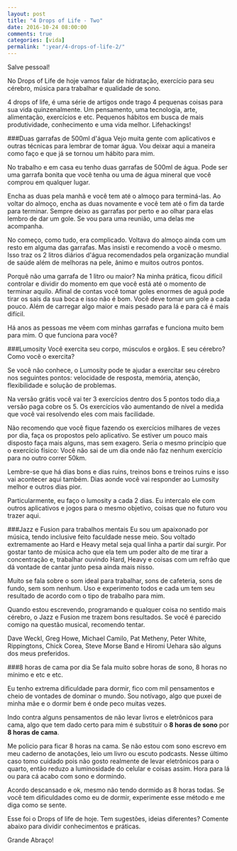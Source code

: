 ```yaml
---
layout: post
title: "4 Drops of Life - Two"
date: 2016-10-24 08:00:00
comments: true
categories: [vida]
permalink: ":year/4-drops-of-life-2/"
---
```

Salve pessoal! 

No Drops of Life de hoje vamos falar de hidratação, exercício para seu cérebro, música para trabalhar e qualidade de sono.

4 drops of life, é uma série de artigos onde trago 4 pequenas coisas para sua vida quinzenalmente. Um pensamento, uma tecnologia, arte, alimentação, exercícios e etc. Pequenos hábitos em busca de mais produtividade, conhecimento e uma vida melhor. Lifehackings!

###Duas garrafas de 500ml d'água
Vejo muita gente com aplicativos e outras técnicas para lembrar de tomar água. Vou deixar aqui a maneira como faço e que já se tornou um hábito para mim.

No trabalho e em casa eu tenho duas garrafas de 500ml de água. Pode ser uma garrafa bonita que você tenha ou uma de água mineral que você comprou em qualquer lugar. 
<!--more-->
Encha as duas pela manhã e você tem até o almoço para terminá-las. 
Ao voltar do almoço, encha as duas novamente e você tem até o fim da tarde para terminar. Sempre deixo as garrafas por perto e ao olhar para elas lembro de dar um gole. Se vou para uma reunião, uma delas me acompanha.

No começo, como tudo, era complicado. Voltava do almoço ainda com um resto em alguma das garrafas. Mas insisti e recomendo a você o mesmo. Isso traz os 2 litros diários d'água recomendados pela organização mundial de saúde além de melhoras na pele, ânimo e muitos outros pontos.

Porquê não uma garrafa de 1 litro ou maior? Na minha prática, ficou difícil controlar e dividir do momento em que você está até o momento de terminar aquilo. Afinal de contas você tomar goles enormes de aguá pode tirar os sais da sua boca e isso não é bom. Você deve tomar um gole a cada pouco. Além de carregar algo maior e mais pesado para lá e para cá é mais difícil.

Há anos as pessoas me vêem com minhas garrafas e funciona muito bem para mim. O que funciona para você?


###Lumosity
Você exercita seu corpo, músculos e orgãos. E seu cérebro? Como você o exercita?

Se você não conhece, o Lumosity pode te ajudar a exercitar seu cérebro nos seguintes pontos: velocidade de resposta, memória, atenção, flexibilidade e solução de problemas.

Na versão grátis você vai ter 3 exercícios dentro dos 5 pontos todo dia,a versão paga cobre os 5. Os exercícios vão aumentando de nível a medida que você vai resolvendo eles com mais facilidade.

Não recomendo que você fique fazendo os exercícios milhares de vezes por dia, faça os propostos pelo aplicativo. Se estiver um pouco mais disposto faça mais alguns, mas sem exagero. Seria o mesmo princípio que o exercício físico: Você não sai de um dia onde não faz nenhum exercício para no outro correr 50km.

Lembre-se que há dias bons e dias ruins, treinos bons e treinos ruins e isso vai acontecer aqui também. Dias aonde você vai responder ao Lumosity melhor e outros dias pior.

Particularmente, eu faço o lumosity a cada 2 dias. Eu intercalo ele com outros aplicativos e jogos para o mesmo objetivo, coisas que no futuro vou trazer aqui.


###Jazz e Fusion para trabalhos mentais
Eu sou um apaixonado por música, tendo inclusive feito faculdade nesse meio. Sou voltado extremamente ao Hard e Heavy metal seja qual linha a partir daí surgir. Por gostar tanto de música acho que ela tem um poder alto de me tirar a concentração e, trabalhar ouvindo Hard, Heavy e coisas com um refrão que dá vontade de cantar junto pesa ainda mais nisso.

Muito se fala sobre o som ideal para trabalhar, sons de cafeteria, sons de fundo, sem som nenhum. Uso e experimento todos e cada um tem seu resultado de acordo com o tipo de trabalho para mim.

Quando estou escrevendo, programando e qualquer coisa no sentido mais cérebro, o Jazz e Fusion me trazem bons resultados. Se você é parecido comigo na questão musical, recomendo tentar.

Dave Weckl, Greg Howe, Michael Camilo, Pat Metheny, Peter White, Rippingtons, Chick Corea, Steve Morse Band e Hiromi Uehara são alguns dos meus preferidos.


###8 horas de cama por dia
Se fala muito sobre horas de sono, 8 horas no mínimo e etc e etc.

Eu tenho extrema dificuldade para dormir, fico com mil pensamentos e cheio de vontades de dominar o mundo. Sou notívago, algo que puxei de minha mãe e o dormir bem é onde peco muitas vezes.

Indo contra alguns pensamentos de não levar livros e eletrônicos para cama, algo que tem dado certo para mim é substituir o **8 horas de sono** por **8 horas de cama**.

Me policio para ficar 8 horas na cama. Se não estou com sono escrevo em meu caderno de anotações, leio um livro ou escuto podcasts. Nesse último caso tomo cuidado pois não gosto realmente de levar eletrônicos para o quarto, então reduzo a luminosidade do celular e coisas assim. Hora para lá ou para cá acabo com sono e dormindo.

Acordo descansado e ok, mesmo não tendo dormido as 8 horas todas.
Se você tem dificuldades como eu de dormir, experimente esse método e me diga como se sente.

Esse foi o Drops of life de hoje. Tem sugestões, ideias diferentes? Comente abaixo para dividir conhecimentos e práticas.

Grande Abraço!
